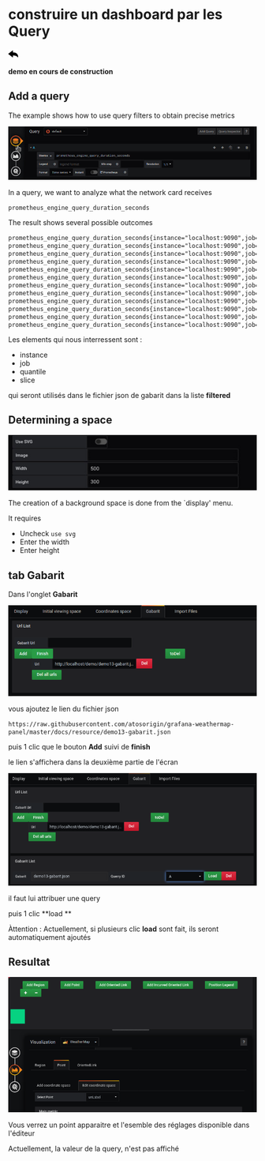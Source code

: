 
# construire un dashboard par les Query
[![](../../screenshots/other/Go-back.png)](README.md)


**demo en cours de construction**


## Add a query

The example shows how to use query filters to obtain precise metrics



![fileselect background](../../screenshots/demo/tutorial13/query.jpg)



In a query, we want to analyze what the network card receives



```
prometheus_engine_query_duration_seconds
```



The result shows several possible outcomes

```
prometheus_engine_query_duration_seconds{instance="localhost:9090",job="prometheus",quantile="0.5",slice="inner_eval"}
prometheus_engine_query_duration_seconds{instance="localhost:9090",job="prometheus",quantile="0.5",slice="prepare_time"}
prometheus_engine_query_duration_seconds{instance="localhost:9090",job="prometheus",quantile="0.5",slice="queue_time"}
prometheus_engine_query_duration_seconds{instance="localhost:9090",job="prometheus",quantile="0.5",slice="result_sort"}
prometheus_engine_query_duration_seconds{instance="localhost:9090",job="prometheus",quantile="0.9",slice="inner_eval"}
prometheus_engine_query_duration_seconds{instance="localhost:9090",job="prometheus",quantile="0.9",slice="prepare_time"}
prometheus_engine_query_duration_seconds{instance="localhost:9090",job="prometheus",quantile="0.9",slice="queue_time"}
prometheus_engine_query_duration_seconds{instance="localhost:9090",job="prometheus",quantile="0.9",slice="result_sort"}
prometheus_engine_query_duration_seconds{instance="localhost:9090",job="prometheus",quantile="0.99",slice="inner_eval"}
prometheus_engine_query_duration_seconds{instance="localhost:9090",job="prometheus",quantile="0.99",slice="prepare_time"}
prometheus_engine_query_duration_seconds{instance="localhost:9090",job="prometheus",quantile="0.99",slice="queue_time"}
prometheus_engine_query_duration_seconds{instance="localhost:9090",job="prometheus",quantile="0.99",slice="result_sort"}

```

Les elements qui nous interressent sont : 

- instance
- job
- quantile
- slice

qui seront utilisés dans le fichier json de gabarit dans la liste **filtered**



## Determining a space



![step 02](../../screenshots/demo/tutorial03/display.jpg)


The creation of a background space is done from the `display' menu.

It requires 

- Uncheck `use svg`
- Enter the width
- Enter height


## tab Gabarit

Dans l'onglet **Gabarit**



![](../../screenshots/demo/tutorial13/demo13-1.png)




vous ajoutez le lien du fichier json 

```
https://raw.githubusercontent.com/atosorigin/grafana-weathermap-panel/master/docs/resource/demo13-gabarit.json

```

puis 1 clic que le bouton **Add** suivi de **finish**


le lien s'affichera dans la deuxième partie de l'écran

![](../../screenshots/demo/tutorial13/demo13-2.png)

il faut lui attribuer une query

puis 1 clic **load
**

Àttention : Actuellement, si plusieurs clic **load** sont fait, ils seront automatiquement ajoutés


## Resultat

![](../../screenshots/demo/tutorial13/demo13-3.png)

Vous verrez un point apparaitre et l'esemble des réglages disponible dans l'éditeur

Actuellement, la valeur de la query, n'est pas affiché





